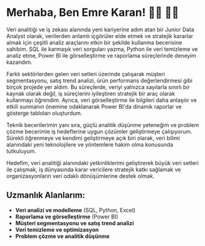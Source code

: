 # Merhaba, Ben Emre Karan! 👋🏾 👨‍💻

Veri analitiği ve iş zekası alanında yeni kariyerine adım atan bir Junior Data Analyst olarak, verilerden anlamlı içgörüler elde etmek ve stratejik kararlar almak için çeşitli analiz araçlarını etkin bir şekilde kullanma becerisine sahibim. SQL ile karmaşık veri sorguları yazma, Python ile veri temizleme ve analiz etme, Power BI ile görselleştirme ve raporlama süreçlerinde deneyim kazandım.

Farklı sektörlerden gelen veri setleri üzerinde çalışarak müşteri segmentasyonu, satış trend analizi, ürün performans değerlendirmesi gibi birçok projede yer aldım. Bu süreçlerde, veriyi yalnızca sayılarla sınırlı bir kaynak olarak değil, iş süreçlerini iyileştiren stratejik bir araç olarak kullanmayı öğrendim. Ayrıca, veri görselleştirme ile bilgileri daha anlaşılır ve etkili sunmanın önemine odaklanarak Power BI'da dinamik raporlar ve gösterge tabloları oluşturdum.

Teknik becerilerimin yanı sıra, güçlü analitik düşünme yeteneğim ve problem çözme becerimle iş hedeflerine uygun çözümler geliştirmeye çalışıyorum. Sürekli öğrenmeye ve kendimi geliştirmeye açık biri olarak, veri bilimi alanındaki yeni teknolojilere ve yöntemlere hakim olma konusunda tutkuluyum.

Hedefim, veri analitiği alanındaki yetkinliklerimi geliştirerek büyük veri setleri ile çalışmak, iş dünyasında karar vericilere stratejik katkı sağlamak ve organizasyonların veri odaklı dönüşümlerine destek olmak.

## Uzmanlık Alanlarım:

- **Veri analizi ve modelleme** (SQL, Python, Excel)
- **Raporlama ve görselleştirme** (Power BI)
- **Müşteri segmentasyonu ve satış trend analizi**
- **Veri temizleme ve optimizasyon**
- **Problem çözme ve analitik düşünme**

